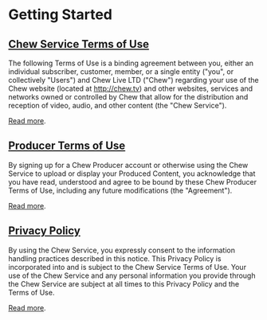 # Getting Started

## [Chew Service Terms of Use](http://chew.tv/guide/terms/general)

The following Terms of Use is a binding agreement between you, either an individual subscriber, customer, member, or a single entity ("you", or collectively "Users") and Chew Live LTD ("Chew") regarding your use of the Chew website (located at http://chew.tv) and other websites, services and networks owned or controlled by Chew that allow for the distribution and reception of video, audio, and other content (the "Chew Service").

[Read more](http://chew.tv/guide/terms/general).

## [Producer Terms of Use](http://chew.tv/guide/terms/free_producer)

By signing up for a Chew Producer account or otherwise using the Chew Service to upload or display your Produced Content, you acknowledge that you have read, understood and agree to be bound by these Chew Producer Terms of Use, including any future modifications (the "Agreement").

[Read more](http://chew.tv/guide/terms/free_producer).

## [Privacy Policy](http://chew.tv/guide/privacypolicy)

By using the Chew Service, you expressly consent to the information handling practices described in this notice. This Privacy Policy is incorporated into and is subject to the Chew Service Terms of Use. Your use of the Chew Service and any personal information you provide through the Chew Service are subject at all times to this Privacy Policy and the Terms of Use.

[Read more](http://chew.tv/guide/privacypolicy).